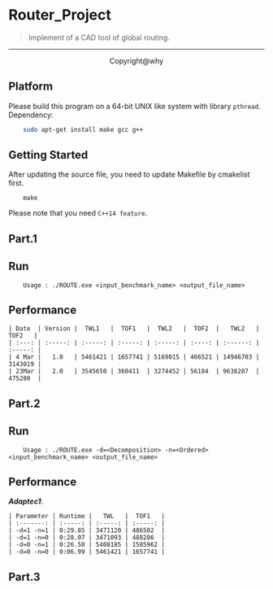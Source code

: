 # Router_Project

> Implement of a CAD tool of global routing.  

<hr>
<center> Copyright@why </center>

## Platform
Please build this program on a 64-bit UNIX like system with library `pthread`. Dependency:
```bash
    sudo apt-get install make gcc g++
```

## Getting Started
After updating the source file, you need to update Makefile by cmakelist first.
```
    make
```

Please note that you need `C++14 feature`.

## Part.1

## Run
```
    Usage : ./ROUTE.exe <input_benchmark_name> <output_file_name>
```

## Performance

```
| Date  | Version |  TWL1   |  TOF1   |  TWL2   |  TOF2  |   TWL2   |  TOF2   |
| :---: | :-----: | :-----: | :-----: | :-----: | :----: | :------: | :-----: |
| 4 Mar |   1.0   | 5461421 | 1657741 | 5169015 | 466521 | 14946703 | 3143019 |
| 23Mar |   2.0   | 3545650 | 360411  | 3274452 | 56184  | 9638287  | 475280  |
```

## Part.2

## Run
```
    Usage : ./ROUTE.exe -d=<Decomposition> -n=<Ordered> <input_benchmark_name> <output_file_name>
```

## Performance

***Adaptec1***:
```
| Parameter | Runtime |   TWL   |  TOF1   |
| :-------: | :-----: | :-----: | :-----: |
| -d=1 -n=1 | 0:29.85 | 3471120 | 486502  |
| -d=1 -n=0 | 0:28.07 | 3471093 | 488286  |
| -d=0 -n=1 | 0:26.50 | 5408185 | 1585962 |
| -d=0 -n=0 | 0:06.99 | 5461421 | 1657741 |
```

## Part.3
